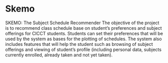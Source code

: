 Skemo
=====

SKEMO: The Subject Schedule Recommender  The objective of the project is to recommend class schedule base on student’s preferences and subject offerings for CICCT students.  Students can set their preferences that will be used by the system as bases for the plotting of schedules.  The system also includes features that will help the student such as browsing of subject offerings and viewing of student’s profile (including personal data, subjects currently enrolled, already taken and not yet taken).